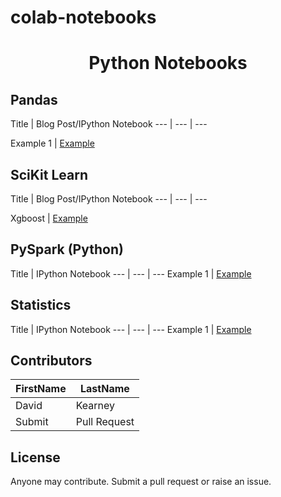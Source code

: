 # colab-notebooks

<h1 align="center"> Python Notebooks</h1>

## Pandas
Title | Blog Post/IPython Notebook 
--- | --- | ---

Example 1 | [Example](https://github.com/Example.ipynb "Example")



## SciKit Learn
Title | Blog Post/IPython Notebook 
--- | --- | ---

Xgboost | [Example](https://github.com/davidrkearney/colab-notebooks/blob/main/Xgboost_Regression_and_Classification_learn.ipynb
 "Xgboost")


## PySpark (Python)
Title | IPython Notebook 
--- | --- | ---
Example 1 | [Example](https://github.com/Example.ipynb "Example") 

## Statistics
Title | IPython Notebook 
--- | --- | ---
Example 1 | [Example](https://github.com/Example.ipynb "Example")


## Contributors
FirstName | LastName
--- | --- 
David  |  Kearney
Submit  |  Pull Request

## License
Anyone may contribute. Submit a pull request or raise an issue. 

